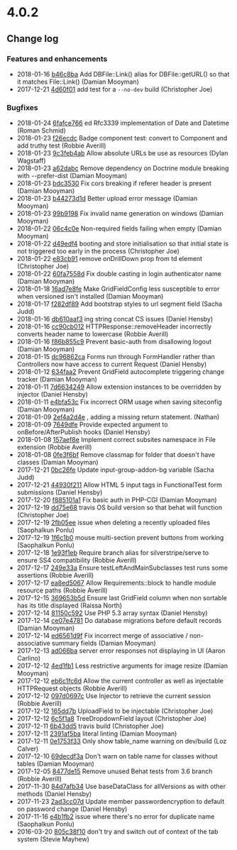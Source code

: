 # 4.0.2

<!--- Changes below this line will be automatically regenerated -->
<!-- markdownlint-disable proper-names enhanced-proper-names -->

## Change log

### Features and enhancements

- 2018-01-16 [b46c8ba](https://github.com/silverstripe/silverstripe-assets/commit/b46c8ba6ba91a45e00885e78cc05953577c051a1) Add DBFile::Link() alias for DBFile::getURL() so that it matches File::Link() (Damian Mooyman)
- 2017-12-21 [4d60f01](https://github.com/silverstripe/silverstripe-installer/commit/4d60f01d2dd17febcf15c08ecdc07af7380694d0) add test for a `--no-dev` build (Christopher Joe)

### Bugfixes

- 2018-01-24 [6fafce766](https://github.com/silverstripe/silverstripe-framework/commit/6fafce766ec8535be034a182cb617e777795dd9b) ed Rfc3339 implementation of Date and Datetime (Roman Schmid)
- 2018-01-23 [f26ecdc](https://github.com/silverstripe/silverstripe-admin/commit/f26ecdcc00ad6157a1bf79a2317131c35f893e86) Badge component test: convert to Component and add truthy test (Robbie Averill)
- 2018-01-23 [9c3feb4ab](https://github.com/silverstripe/silverstripe-framework/commit/9c3feb4ab4c1b62f2dc6551d34a0d0f42221e4a0) Allow absolute URLs be use as resources (Dylan Wagstaff)
- 2018-01-23 [a62dabc](https://github.com/silverstripe/silverstripe-graphql/commit/a62dabc84d7983486ce65a8531400ea18a076793) Remove dependency on Doctrine module breaking with --prefer-dist (Damian Mooyman)
- 2018-01-23 [bdc3530](https://github.com/silverstripe/silverstripe-graphql/commit/bdc3530260adda629876008d9fbd67e677d7b3ec) Fix cors breaking if referer header is present (Damian Mooyman)
- 2018-01-23 [b44273d1d](https://github.com/silverstripe/silverstripe-framework/commit/b44273d1d6454568b150a5bab4ea0a5ceda81211) Better upload error message (Damian Mooyman)
- 2018-01-23 [99b9198](https://github.com/silverstripe/silverstripe-assets/commit/99b9198e734b05da91399160a3b09fd5ef92931b) Fix invalid name generation on windows (Damian Mooyman)
- 2018-01-22 [06c4c0e](https://github.com/silverstripe/silverstripe-admin/commit/06c4c0e8dbadd7ab443887c167465f12da57dec8) Non-required fields failing when empty (Damian Mooyman)
- 2018-01-22 [d49edf4](https://github.com/silverstripe/silverstripe-admin/commit/d49edf45b040229613915895f4d863f33a6f7f06) booting and store initialisation so that initial state is not triggered too early in the process (Christopher Joe)
- 2018-01-22 [e83cb91](https://github.com/silverstripe/silverstripe-admin/commit/e83cb91bb07d18c58ce1f1636ee1418e14e7a2e1) remove onDrillDown prop from td element (Christopher Joe)
- 2018-01-22 [60fa7558d](https://github.com/silverstripe/silverstripe-framework/commit/60fa7558d3fa691cba6ef9b682348bb4d737bbb7) Fix double casting in login authenticator name (Damian Mooyman)
- 2018-01-18 [16ad7e8fe](https://github.com/silverstripe/silverstripe-framework/commit/16ad7e8feaa395c2406323ed3a87d7d3fd6966a3) Make GridFieldConfig less susceptible to error when versioned isn't installed (Damian Mooyman)
- 2018-01-17 [f282df89](https://github.com/silverstripe/silverstripe-cms/commit/f282df89eaca9c375c1f9cd0264b4e79eba20d72) Add bootstrap styles to url segment field (Sacha Judd)
- 2018-01-16 [db610aaf3](https://github.com/silverstripe/silverstripe-framework/commit/db610aaf3bef897a1f3b5c60a307ee72a5d2a499) ing string concat CS issues (Daniel Hensby)
- 2018-01-16 [cc90cb012](https://github.com/silverstripe/silverstripe-framework/commit/cc90cb012583abd675b8c5e41044603f0b9e39cb) HTTPResponse::removeHeader incorrectly converts header name to lowercase (Robbie Averill)
- 2018-01-16 [f86b855c9](https://github.com/silverstripe/silverstripe-framework/commit/f86b855c909d683af4ddf0c8121e694094917ea8) Prevent basic-auth from disallowing logout (Damian Mooyman)
- 2018-01-15 [dc96862ca](https://github.com/silverstripe/silverstripe-framework/commit/dc96862cac39d3e439f0f9b9269b627afcfdc6aa) Forms run through FormHandler rather than Controllers now have access to current Request (Daniel Hensby)
- 2018-01-12 [634faa2](https://github.com/silverstripe/silverstripe-admin/commit/634faa2ec37a39cb78d66c37152983488b43f558) Prevent GridField autocomplete triggering change tracker (Damian Mooyman)
- 2018-01-11 [7d6634249](https://github.com/silverstripe/silverstripe-framework/commit/7d66342496698f7ab329e38c0a980ede851c105e) Allow extension instances to be overridden by injector (Daniel Hensby)
- 2018-01-11 [e4bfa53c](https://github.com/silverstripe/silverstripe-siteconfig/commit/e4bfa53c669d7bac5c1029911bb9007a73eee1bd) Fix incorrect ORM usage when saving siteconfig (Damian Mooyman)
- 2018-01-09 [2ef4a2d4e](https://github.com/silverstripe/silverstripe-framework/commit/2ef4a2d4ee86577b00311e65bbeb0439f7aaa1fc) , adding a missing return statement. (Nathan)
- 2018-01-09 [7649dfe](https://github.com/silverstripe/silverstripe-versioned/commit/7649dfe84faecbf821e99bafaa0e013fb6ca6c3f) Provide expected argument to onBefore/AfterPublish hooks (Daniel Hensby)
- 2018-01-08 [157aef8e](https://github.com/silverstripe/silverstripe-cms/commit/157aef8eb7c4455703c143463a3e8ccf5480fc89) Implement correct subsites namespace in File extension (Robbie Averill)
- 2018-01-08 [0fe3f6bf](https://github.com/silverstripe/silverstripe-siteconfig/commit/0fe3f6bfab7b99e07632ebb86ca374bc6e482a35) Remove classmap for folder that doesn't have classes (Damian Mooyman)
- 2017-12-21 [0bc26fe](https://github.com/silverstripe/silverstripe-admin/commit/0bc26feef7c388b4a26fa26302150fe1b1154b61) Update input-group-addon-bg variable (Sacha Judd)
- 2017-12-21 [44930f211](https://github.com/silverstripe/silverstripe-framework/commit/44930f211be3f658fc92f2d5318255de03078701) Allow HTML 5 input tags in FunctionalTest form submissions (Daniel Hensby)
- 2017-12-20 [f885101a1](https://github.com/silverstripe/silverstripe-framework/commit/f885101a1b7d6a439b51615e566d4fc1879d1017) Fix basic auth in PHP-CGI (Damian Mooyman)
- 2017-12-19 [dd75e68](https://github.com/silverstripe/silverstripe-installer/commit/dd75e68f86a041e17624590f332804cee4c5e00e) travis OS build version so that behat will function (Christopher Joe)
- 2017-12-19 [2fb05ee](https://github.com/silverstripe/silverstripe-asset-admin/commit/2fb05ee7fad729c25fe7c1286de2b0b58541bbc3) issue when deleting a recently uploaded files (Saophalkun Ponlu)
- 2017-12-19 [1f6c1b0](https://github.com/silverstripe/silverstripe-asset-admin/commit/1f6c1b08256ec4edc4315d143a202581c8d66af2) mouse multi-section prevent buttons from working (Saophalkun Ponlu)
- 2017-12-18 [1e93f1eb](https://github.com/silverstripe/silverstripe-siteconfig/commit/1e93f1ebb5bff620f90c32ff7888ca51097cd945) Require branch alias for silverstripe/serve to ensure SS4 compatibility (Robbie Averill)
- 2017-12-17 [249e33a](https://github.com/silverstripe/silverstripe-admin/commit/249e33a56d53b68392b6dc2d3b4d93179dec3387) Ensure testLeftAndMainSubclasses test runs some assertions (Robbie Averill)
- 2017-12-17 [ea8ed5067](https://github.com/silverstripe/silverstripe-framework/commit/ea8ed5067d3c4e0b98e1bf8ef30461b6d3d5d7ff) Allow Requirements::block to handle module resource paths (Robbie Averill)
- 2017-12-15 [369653b5d](https://github.com/silverstripe/silverstripe-framework/commit/369653b5dfcc3e0ed08a49a68b74b1d3da92aa96) Ensure last GridField column when non sortable has its title displayed (Raissa North)
- 2017-12-14 [81150c592](https://github.com/silverstripe/silverstripe-framework/commit/81150c59225dbf1e95bb0b4dbcfbe18346f2bdff) Use PHP 5.3 array syntax (Daniel Hensby)
- 2017-12-14 [ce07e4781](https://github.com/silverstripe/silverstripe-framework/commit/ce07e4781e8fbb5d46b2ff4d9d9115fb37be36dc) Do database migrations before default records (Damian Mooyman)
- 2017-12-14 [ed6561d9f](https://github.com/silverstripe/silverstripe-framework/commit/ed6561d9f52dbe0eec30576b48c2eeb28b0329fd) Fix incorrect merge of associative / non-associative summary fields (Damian Mooyman)
- 2017-12-13 [ad066ba](https://github.com/silverstripe/silverstripe-asset-admin/commit/ad066ba55d8e47858de281c79e5514bccb17a9ba) server error responses not displaying in UI (Aaron Carlino)
- 2017-12-12 [4ed1fb1](https://github.com/silverstripe/silverstripe-assets/commit/4ed1fb13f3422520a364c311311597bea739abf5) Less restrictive arguments for image resize (Damian Mooyman)
- 2017-12-12 [eb6c1fc6d](https://github.com/silverstripe/silverstripe-framework/commit/eb6c1fc6de2e4863198ce5d1f96bfb3e32ae2b8d) Allow the current controller as well as injectable HTTPRequest objects (Robbie Averill)
- 2017-12-12 [097d0697c](https://github.com/silverstripe/silverstripe-framework/commit/097d0697c5603889f871fa7767e1eddc91809b42) Use Injector to retrieve the current session (Robbie Averill)
- 2017-12-12 [165dd7b](https://github.com/silverstripe/silverstripe-asset-admin/commit/165dd7b1b0e2f24655009b25c9aff6db60c55e73) UploadField to be injectable (Christopher Joe)
- 2017-12-12 [6c5f1a8](https://github.com/silverstripe/silverstripe-admin/commit/6c5f1a83e97a2290947c02e5cce1b510eb0bf337) TreeDropdownField layout (Christopher Joe)
- 2017-12-11 [6b43dd5](https://github.com/silverstripe/silverstripe-campaign-admin/commit/6b43dd56ad1ad752518e8d8f4448fd2da1d1e147) travis build (Christopher Joe)
- 2017-12-11 [2391af5ba](https://github.com/silverstripe/silverstripe-framework/commit/2391af5ba7f6851bbefa71bd835ed64e73ac198f) literal linting (Damian Mooyman)
- 2017-12-11 [0e1753f33](https://github.com/silverstripe/silverstripe-framework/commit/0e1753f33d855dd1567a4ac416d6031aa5e994e2) Only show table_name warning on dev/build (Loz Calver)
- 2017-12-10 [69decdf3a](https://github.com/silverstripe/silverstripe-framework/commit/69decdf3a408769abb4cccec744901864e661579) Don't warn on table name for classes without tables (Damian Mooyman)
- 2017-12-05 [8477de15](https://github.com/silverstripe/silverstripe-siteconfig/commit/8477de15203c4c80ca55365200fa3c7c031d70d8) Remove unused Behat tests from 3.6 branch (Robbie Averill)
- 2017-11-30 [84d7afb34](https://github.com/silverstripe/silverstripe-framework/commit/84d7afb3477885e9d69f2ac10838179efc1d3b91) Use baseDataClass for allVersions as with other methods (Daniel Hensby)
- 2017-11-23 [2ad3cc07d](https://github.com/silverstripe/silverstripe-framework/commit/2ad3cc07d583041e23a5dca0d53ffbdf8c9cd0d0) Update member passwordencryption to default on password change (Daniel Hensby)
- 2017-11-16 [e4b1fb2](https://github.com/silverstripe/silverstripe-campaign-admin/commit/e4b1fb2e88d50810631c590f832be9e552c5a3e7) issue where there's no error for duplicate name (Saophalkun Ponlu)
- 2016-03-20 [805c38f10](https://github.com/silverstripe/silverstripe-framework/commit/805c38f107e7e332d2846407e0a89cade1d33ed1) don't try and switch out of context of the tab system (Stevie Mayhew)
